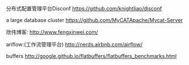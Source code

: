 分布式配置管理平台Disconf  https://github.com/knightliao/disconf

 a large database cluster  https://github.com/MyCATApache/Mycat-Server
 
 欣伟博客:  http://www.fengxinwei.com/
 
 ariflow:(工作流管理平台) http://nerds.airbnb.com/airflow/
 
buffers  http://google.github.io/flatbuffers/flatbuffers_benchmarks.html
